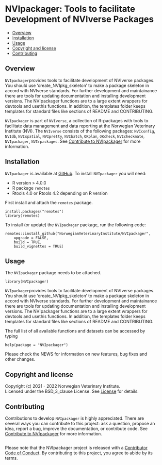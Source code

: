 # NVIpackager: Tools to facilitate Development of NVIverse Packages

<!-- README.md is generated from README.Rmd. Please edit that file -->

-   [Overview](#overview)
-   [Installation](#installation)
-   [Usage](#usage)
-   [Copyright and license](#copyright-and-license)
-   [Contributing](#contributing)

## Overview

`NVIpackager`provides tools to facilitate development of NVIverse
packages. You should use ‘create\_NVIpkg\_skeleton’ to make a package
skeleton in accord with NVIverse standards. For further development and
maintainance there are tools for updating documentation and installing
development versions. The NVIpackager functions are to a large extent
wrappers for devtools and usethis functions. In addition, the templates
folder keeps templates for standard files like sections of README and
CONTRIBUTING.

`NVIpackager` is part of `NVIverse`, a collection of R-packages with
tools to facilitate data management and data reporting at the Norwegian
Veterinary Institute (NVI). The `NVIverse` consists of the following
packages: `NVIconfig`, `NVIdb`, `NVIspatial`, `NVIpretty`, `NVIbatch`,
`OKplan`, `OKcheck`, `NVIcheckmate`, `NVIpackager`, `NVIrpackages`. See
[Contribute to
NVIpackager](https://github.com/NorwegianVeterinaryInstitute/NVIpackager/blob/main/CONTRIBUTING.md)
for more information.

## Installation

`NVIpackager` is available at
[GitHub](https://github.com/NorwegianVeterinaryInstitute). To install
`NVIpackager` you will need:

-   R version > 4.0.0
-   R package `remotes`
-   Rtools 4.0 or Rtools 4.2 depending on R version

First install and attach the `remotes` package.

    install.packages("remotes")
    library(remotes)

To install (or update) the `NVIpackager` package, run the following
code:

    remotes::install_github("NorwegianVeterinaryInstitute/NVIpackager",
        upgrade = FALSE,
        build = TRUE,
        build_vignettes = TRUE)

## Usage

The `NVIpackager` package needs to be attached.

    library(NVIpackager)

`NVIpackager`provides tools to facilitate development of NVIverse
packages. You should use ‘create\_NVIpkg\_skeleton’ to make a package
skeleton in accord with NVIverse standards. For further development and
maintainance there are tools for updating documentation and installing
development versions. The NVIpackager functions are to a large extent
wrappers for devtools and usethis functions. In addition, the templates
folder keeps templates for standard files like sections of README and
CONTRIBUTING.

The full list of all available functions and datasets can be accessed by
typing

    help(package = "NVIpackager")

Please check the NEWS for information on new features, bug fixes and
other changes.

## Copyright and license

Copyright (c) 2021 - 2022 Norwegian Veterinary Institute.  
Licensed under the BSD\_3\_clause License. See
[License](https://github.com/NorwegianVeterinaryInstitute/NVIpackager/blob/main/LICENSE)
for details.

## Contributing

Contributions to develop `NVIpackager` is highly appreciated. There are
several ways you can contribute to this project: ask a question, propose
an idea, report a bug, improve the documentation, or contribute code.
See [Contribute to
NVIpackager](https://github.com/NorwegianVeterinaryInstitute/NVIpackager/blob/main/CONTRIBUTING.md)
for more information.

## <!-- Code of conduct -->

Please note that the NVIpackager project is released with a [Contributor
Code of
Conduct](https://github.com/NorwegianVeterinaryInstitute/NVIpackager/blob/main/CODE_OF_CONDUCT.md).
By contributing to this project, you agree to abide by its terms.

